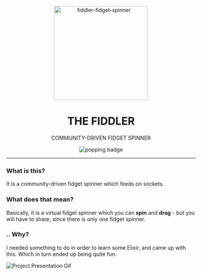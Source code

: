<p align="center">
  <img alt='fiddler-fidget-spinner' src='https://user-images.githubusercontent.com/14088342/28499517-27bcbe42-6fb8-11e7-9368-834c9668eb3e.png' width='250'/>
  <h1 align="center">THE FIDDLER</h1>
  <p align="center">COMMUNITY-DRIVEN FIDGET SPINNER</p>
  <p align="center">
    <img alt='popping badge' src='https://img.shields.io/badge/fidget-spinning!-green.svg?style=flat-square' />
  </p>
</div>
<hr>  

### What is this?
It is a community-driven fidget spinner which feeds on sockets. 

### What does that mean?
Basically, it is a virtual fidget spinner which you can **spin** and **drag** - but you will have to share, since there is only one fidget spinner.

### .. Why?
I needed something to do in order to learn some Elixir, and came up with this. Which in turn ended up being quite fun.

![Project Presentation Gif](https://user-images.githubusercontent.com/14088342/28499078-b491f2fc-6fad-11e7-9194-3cc0fd925380.gif)
